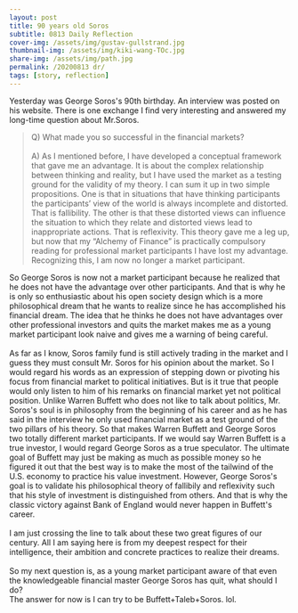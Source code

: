 ```yaml
---
layout: post
title: 90 years old Soros
subtitle: 0813 Daily Reflection
cover-img: /assets/img/gustav-gullstrand.jpg
thumbnail-img: /assets/img/kiki-wang-TOc.jpg
share-img: /assets/img/path.jpg
permalink: /20200813 dr/
tags: [story, reflection]
---
```


Yesterday was George Soros's 90th birthday. An interview was posted on his website. There is one exchange 
I find very interesting and answered my long-time question about Mr.Soros.  
>Q) What made you so successful in the financial markets?   
><br>
>A) As I mentioned before, I have developed a conceptual framework that gave me an advantage. 
>It is about the complex relationship between thinking and reality, but I have used the market 
>as a testing ground for the validity of my theory.  I can sum it up in two simple propositions. 
>One is that in situations that have thinking participants the participants’ view of the world is 
>always incomplete and distorted. That is fallibility. The other is that these distorted views can 
>influence the situation to which they relate and distorted views lead to inappropriate actions. 
>That is reflexivity. This theory gave me a leg up, but now that my “Alchemy of Finance” is 
>practically compulsory reading for professional market participants I have lost my advantage. 
>Recognizing this, I am now no longer a market participant.

So George Soros is now not a market participant because he realized that he does not have the advantage over 
other participants. And that is why he is only so enthusiastic about his open society design 
which is a more philosophical dream that he wants to realize since he has accomplished his financial dream. 
The idea that he thinks he does not have advantages over other professional investors and quits the market makes me as a 
young market participant look naive and gives me a warning of being careful.  
<br>
As far as I know, Soros family fund is still actively trading in the market and I guess they must consult Mr. Soros for his 
opinion about the market. So I would regard his words as an expression of stepping down or pivoting his focus from financial 
market to political initiatives. But is it true that people would only listen to him of his remarks on financial market yet not 
political position. Unlike Warren Buffett who does not like to talk about politics, Mr. Soros's soul is in philosophy from the 
beginning of his career and as he has said in the interview he only used financial market as a test 
ground of the two pillars of his theory. So that makes Warren Buffett and George Soros two totally different market participants. 
If we would say Warren Buffett is a true investor, I would regard George Soros as a true speculator. The ultimate goal of Buffett may 
just be making as much as possible money so he figured it out that the best way is to make the most of the tailwind of the U.S. 
economy to practice his value investment. However, George Soros's goal is to validate his philosophical theory of fallibily and 
reflexivity such that his style of investment is distinguished from others. And that is why the classic victory against Bank of 
England would never happen in Buffett's career.  
<br>
I am just crossing the line to talk about these two great figures of our century. All I am saying here is from my 
deepest respect for their intelligence, their ambition and concrete practices to realize their dreams.  
<br>
So my next question is, as a young market participant aware of that even the knowledgeable financial master 
George Soros has quit, what should I do?  
The answer for now is I can try to be Buffett+Taleb+Soros. lol.